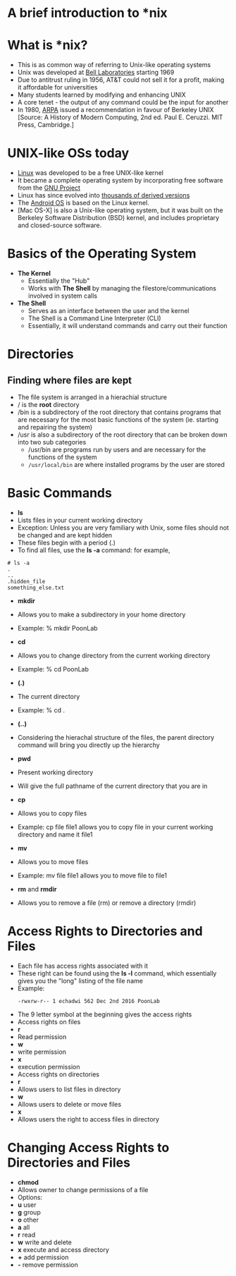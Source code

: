 # A brief introduction to *nix

# What is *nix?
* This is as common way of referring to Unix-like operating systems
* Unix was developed at [Bell Laboratories](https://en.wikipedia.org/wiki/Bell_Labs) starting 1969
* Due to antitrust ruling in 1956, AT&T could not sell it for a profit, making it affordable for universities
* Many students learned by modifying and enhancing UNIX
* A core tenet - the output of any command could be the input for another
* In 1980, [ARPA](https://en.wikipedia.org/wiki/DARPA) issued a recommendation in favour of Berkeley UNIX
[Source: A History of Modern Computing, 2nd ed. Paul E.  Ceruzzi.  MIT Press, Cambridge.]

# UNIX-like OSs today
* [Linux](https://en.wikipedia.org/wiki/Linux) was developed to be a free UNIX-like kernel
* It became a complete operating system by incorporating free software from the [GNU Project](https://en.wikipedia.org/wiki/GNU_Project)
* Linux has since evolved into [thousands of derived versions](https://en.wikipedia.org/wiki/Linux_distribution#/media/File:Linux_Distribution_Timeline.svg)
* The [Android OS](https://en.wikipedia.org/wiki/Android_(operating_system)) is based on the Linux kernel.
* [Mac OS-X] is also a Unix-like operating system, but it was built on the Berkeley Software Distribution (BSD) kernel, and includes proprietary and closed-source software.

# Basics of the Operating System
* **The Kernel**
  * Essentially the "Hub"
  * Works with **The Shell** by managing the filestore/communications involved in system calls
* **The Shell**
  * Serves as an interface between the user and the kernel
  * The Shell is a Command Line Interpreter (CLI)
  * Essentially, it will understand commands and carry out their function

# Directories
## Finding where files are kept
* The file system is arranged in a hierachial structure
* / is the **root** directory
* /bin is a subdirectory of the root directory that contains programs that are necessary for the most basic functions of the system (ie. starting and repairing the system)
* /usr is also a subdirectory of the root directory that can be broken down into two sub categories
  * /usr/bin are programs run by users and are necessary for the functions of the system
  * `/usr/local/bin` are where installed programs by the user are stored

# Basic Commands
* **ls**
 * Lists files in your current working directory
 * Exception: Unless you are very familiary with Unix, some files should not be changed and are kept hidden
 * These files begin with a period (.)
 * To find all files, use the **ls -a** command: for example,
 ```
 # ls -a
 .
 ..
 .hidden_file
 something_else.txt
 ```
* **mkdir**
 * Allows you to make a subdirectory in your home directory
 * Example: % mkdir PoonLab
* **cd**
 * Allows you to change directory from the current working directory
 * Example: % cd PoonLab

* **(.)**
 * The current directory
 * Example: % cd .
* **(..)**
 * Considering the hierachal structure of the files, the parent directory command will bring you directly up the hierarchy
* **pwd**
 * Present working directory
 * Will give the full pathname of the current directory that you are in

* **cp**
 * Allows you to copy files
 * Example: cp file file1 allows you to copy file in your current working directory and name it file1
* **mv**
 * Allows you to move files
 * Example: mv file file1 allows you to move file to file1
* **rm** and **rmdir**
 * Allows you to remove a file (rm) or remove a directory (rmdir)

# Access Rights to Directories and Files
* Each file has access rights associated with it
* These right can be found using the **ls -l** command, which essentially gives you the "long" listing of the file name
* Example: 
  ```
  -rwxrw-r-- 1 echadwi 562 Dec 2nd 2016 PoonLab
  ```
 * The 9 letter symbol at the beginning gives the access rights
* Access rights on files
 * **r**
  * Read permission
 * **w**
  * write permission
 * **x**
  * execution permission
* Access rights on directories
 * **r**
  * Allows users to list files in directory
 * **w**
  * Allows users to delete or move files
 * **x**
  * Allows users the right to access files in directory

# Changing Access Rights to Directories and Files
* **chmod**
 * Allows owner to change permissions of a file
 * Options:
  * **u** user
  * **g** group
  * **o** other
  * **a** all
  * **r** read
  * **w** write and delete
  * **x** execute and access directory
  * **+** add permission
  * **-** remove permission
 
